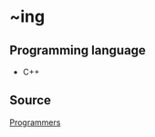 ~ing
====

Programming language
--------------------
+ C++

Source
------
[Programmers](https://programmers.co.kr/)
